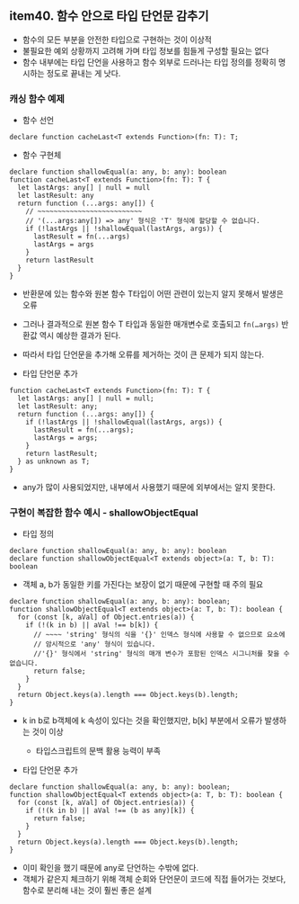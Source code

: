 ## item40. 함수 안으로 타입 단언문 감추기

- 함수의 모든 부분을 안전한 타입으로 구현하는 것이 이상적
- 불필요한 예외 상황까지 고려해 가며 타입 정보를 힘들게 구성할 필요는 없다
- 함수 내부에는 타입 단언을 사용하고 함수 외부로 드러나는 타입 정의를 정확히 명시하는 정도로 끝내는 게 낫다.

### 캐싱 함수 예제

- 함수 선언

```tsx
declare function cacheLast<T extends Function>(fn: T): T;
```

- 함수 구현체

```
declare function shallowEqual(a: any, b: any): boolean
function cacheLast<T extends Function>(fn: T): T {
  let lastArgs: any[] | null = null
  let lastResult: any
  return function (...args: any[]) {
    // ~~~~~~~~~~~~~~~~~~~~~~~~~~
    // '(...args:any[]) => any' 형식은 'T' 형식에 할당할 수 없습니다.
    if (!lastArgs || !shallowEqual(lastArgs, args)) {
      lastResult = fn(...args)
      lastArgs = args
    }
    return lastResult
  }
}
```

- 반환문에 있는 함수와 원본 함수 T타입이 어떤 관련이 있는지 알지 못해서 발생은 오류
- 그러나 결과적으로 원본 함수 T 타입과 동일한 매개변수로 호출되고 `fn(…args)` 반환값 역시 예상한 결과가 된다.
- 따라서 타입 단언문을 추가해 오류를 제거하는 것이 큰 문제가 되지 않는다.

- 타입 단언문 추가

```tsx
function cacheLast<T extends Function>(fn: T): T {
  let lastArgs: any[] | null = null;
  let lastResult: any;
  return function (...args: any[]) {
    if (!lastArgs || !shallowEqual(lastArgs, args)) {
      lastResult = fn(...args);
      lastArgs = args;
    }
    return lastResult;
  } as unknown as T;
}
```

- any가 많이 사용되었지만, 내부에서 사용했기 때문에 외부에서는 알지 못한다.

### 구현이 복잡한 함수 예시 - shallowObjectEqual

- 타입 정의

```
declare function shallowEqual(a: any, b: any): boolean
declare function shallowObjectEqual<T extends object>(a: T, b: T): boolean
```

- 객체 a, b가 동일한 키를 가진다는 보장이 없기 때문에 구현할 때 주의 필요

```tsx
declare function shallowEqual(a: any, b: any): boolean;
function shallowObjectEqual<T extends object>(a: T, b: T): boolean {
  for (const [k, aVal] of Object.entries(a)) {
    if (!(k in b) || aVal !== b[k]) {
      // ~~~~ 'string' 형식의 식을 '{}' 인덱스 형식에 사용할 수 없으므로 요소에
      // 암시적으로 'any' 형식이 있습니다.
      //'{}' 형식에서 'string' 형식의 매개 변수가 포함된 인덱스 시그니처를 찾을 수 없습니다.
      return false;
    }
  }
  return Object.keys(a).length === Object.keys(b).length;
}
```

- k in b로 b객체에 k 속성이 있다는 것을 확인했지만, b[k] 부분에서 오류가 발생하는 것이 이상

  - 타입스크립트의 문백 활용 능력이 부족

- 타입 단언문 추가

```tsx
declare function shallowEqual(a: any, b: any): boolean;
function shallowObjectEqual<T extends object>(a: T, b: T): boolean {
  for (const [k, aVal] of Object.entries(a)) {
    if (!(k in b) || aVal !== (b as any)[k]) {
      return false;
    }
  }
  return Object.keys(a).length === Object.keys(b).length;
}
```

- 이미 확인을 했기 때문에 any로 단언하는 수밖에 없다.
- 객체가 같은지 체크하기 위해 객체 순회와 단언문이 코드에 직접 들어가는 것보다, 함수로 분리해 내는 것이 훨씬 좋은 설계
